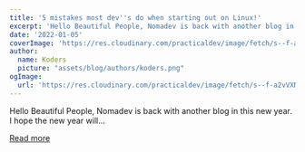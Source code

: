 ```yaml
---
title: '5 mistakes most dev''s do when starting out on Linux!'
excerpt: 'Hello Beautiful People, Nomadev is back with another blog in this new year. I hope the new year will...'
date: '2022-01-05'
coverImage: 'https://res.cloudinary.com/practicaldev/image/fetch/s--f-a2vVXN--/c_imagga_scale,f_auto,fl_progressive,h_420,q_auto,w_1000/https://dev-to-uploads.s3.amazonaws.com/uploads/articles/exv7wqpx38a251e06rru.png'
author:
  name: Koders
  picture: "assets/blog/authors/koders.png"
ogImage:
  url: 'https://res.cloudinary.com/practicaldev/image/fetch/s--f-a2vVXN--/c_imagga_scale,f_auto,fl_progressive,h_420,q_auto,w_1000/https://dev-to-uploads.s3.amazonaws.com/uploads/articles/exv7wqpx38a251e06rru.png'
---
```


Hello Beautiful People, Nomadev is back with another blog in this new year. I hope the new year will...

[Read more](https://dev.to/thenomadevel/5-mistakes-most-devs-do-when-starting-out-on-linux-4de5)
